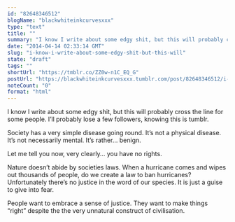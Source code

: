 ```yaml
---
id: "82648346512"
blogName: "blackwhiteinkcurvesxxx"
type: "text"
title: ""
summary: "I know I write about some edgy shit, but this will probably cross the line for some people. I'll probably lose a few followers,..."
date: "2014-04-14 02:33:14 GMT"
slug: "i-know-i-write-about-some-edgy-shit-but-this-will"
state: "draft"
tags: ""
shortUrl: "https://tmblr.co/ZZ0w-n1C_EQ_G"
postUrl: "https://blackwhiteinkcurvesxxx.tumblr.com/post/82648346512/i-know-i-write-about-some-edgy-shit-but-this-will"
noteCount: "0"
format: "html"
---
```


I know I write about some edgy shit, but this will probably cross the line for some people. I’ll probably lose a few followers, knowing this is tumblr.

Society has a very simple disease going round. It’s not a physical disease. It’s not necessarily mental. It’s rather… benign.

Let me tell you now, very clearly… you have no rights.

Nature doesn’t abide by societies laws. When a hurricane comes and wipes out thousands of people, do we create a law to ban hurricanes? Unfortunately there’s no justice in the word of our species. It is just a guise to give into fear.

People want to embrace a sense of justice. They want to make things “right” despite the the very unnatural construct of civilisation.